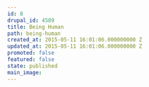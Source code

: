 ```yaml
---
id: 8
drupal_id: 4589
title: Being Human
path: being-human
created_at: 2015-05-11 16:01:06.000000000 Z
updated_at: 2015-05-11 16:01:06.000000000 Z
promoted: false
featured: false
state: published
main_image: 
---
```

